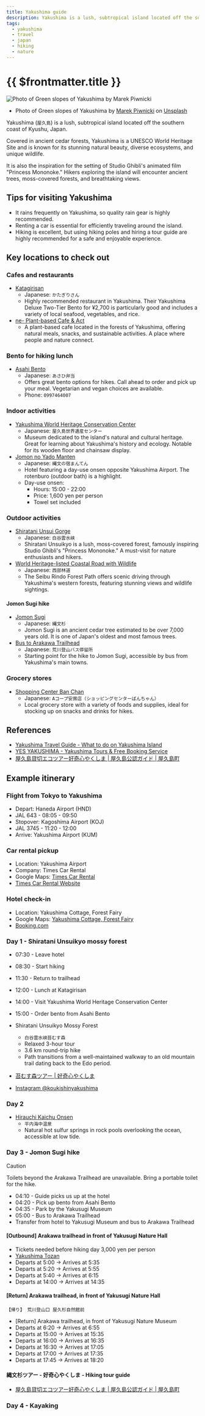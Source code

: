 ```yaml
---
title: Yakushima guide
description: Yakushima is a lush, subtropical island located off the southern coast of Kyushu, Japan. Covered in ancient cedar forests, Yakushima is a UNESCO World Heritage site and is known for its stunning natural beauty, diverse ecosystems, and unique wildlife.
tags:
  - yakushima
  - travel
  - japan
  - hiking
  - nature
---
```


# {{ $frontmatter.title }}

![Photo of Green slopes of Yakushima by Marek Piwnicki](https://images.unsplash.com/flagged/photo-1579554712569-f5552b2a41da?q=80&w=2428&auto=format&fit=crop&ixlib=rb-4.0.3&ixid=M3wxMjA3fDB8MHxwaG90by1wYWdlfHx8fGVufDB8fHx8fA%3D%3D)
* Photo of Green slopes of Yakushima by [Marek Piwnicki](https://unsplash.com/@marekpiwnicki) on [Unsplash](https://unsplash.com/photos/green-mountains-under-white-clouds-during-daytime-QWBEG4dXpcs)


Yakushima (`屋久島`) is a lush, subtropical island located off the southern coast of Kyushu, Japan.

Covered in ancient cedar forests, Yakushima is a UNESCO World Heritage Site and is known for its stunning natural beauty, diverse ecosystems, and unique wildlife.

It is also the inspiration for the setting of Studio Ghibli's animated film "Princess Mononoke." Hikers exploring the island will encounter ancient trees, moss-covered forests, and breathtaking views.


## Tips for visiting Yakushima

* It rains frequently on Yakushima, so quality rain gear is highly recommended.
* Renting a car is essential for efficiently traveling around the island.
* Hiking is excellent, but using hiking poles and hiring a tour guide are highly recommended for a safe and enjoyable experience.


## Key locations to check out


### Cafes and restaurants

* [Katagirisan](https://maps.app.goo.gl/fQiZwDPrqSGUiPhLA)
  * Japanese: `かたぎりさん`
  * Highly recommended restaurant in Yakushima. Their Yakushima Deluxe Two-Tier Bento for ¥2,700 is particularly good and includes a variety of local seafood, vegetables, and rice.
* [ne- Plant-based Cafe & Act](https://maps.app.goo.gl/XToBR9pJqYpHR6RNA?g_st=in)
  * A plant-based cafe located in the forests of Yakushima, offering natural meals, snacks, and sustainable activities. A place where people and nature connect.


### Bento for hiking lunch

* [Asahi Bento](https://maps.app.goo.gl/zmpv4UCkuuhqPGYg6?g_st=in)
  * Japanese: `あさひ弁当`
  * Offers great bento options for hikes. Call ahead to order and pick up your meal. Vegetarian and vegan choices are available.
  * Phone: `0997464007`


### Indoor activities

* [Yakushima World Heritage Conservation Center](https://maps.app.goo.gl/P1JLDYYC2kFBQFHa9)
  * Japanese: `屋久島世界遺産センター`
  * Museum dedicated to the island's natural and cultural heritage. Great for learning about Yakushima's history and ecology. Notable for its wooden floor and chainsaw display.
* [Jomon no Yado Manten](https://maps.app.goo.gl/RcGRVikFdK5vHYCk8?g_st=in)
  * Japanese: `縄文の宿まんてん`
  * Hotel featuring a day-use onsen opposite Yakushima Airport. The rotenburo (outdoor bath) is a highlight.
  * Day-use onsen:
    * Hours: 15:00 - 22:00
    * Price: 1,600 yen per person
    * Towel set included


### Outdoor activities

* [Shiratani Unsui Gorge](https://maps.app.goo.gl/k9pWsCxSdryeX31N6?g_st=in)
  * Japanese: `白谷雲水峡`
  * Shiratani Unsuikyo is a lush, moss-covered forest, famously inspiring Studio Ghibli's "Princess Mononoke." A must-visit for nature enthusiasts and hikers.
* [World Heritage-listed Coastal Road with Wildlife](https://maps.app.goo.gl/EswnXbsKE7MmKuLM9?g_st=in)
  * Japanese: `西部林道`
  * The Seibu Rindo Forest Path offers scenic driving through Yakushima's western forests, featuring stunning views and wildlife sightings.


#### Jomon Sugi hike

* [Jomon Sugi](https://maps.app.goo.gl/RwBr2ne4m7zWrc7f9?g_st=in)
  * Japanese: `縄文杉`
  * Jomon Sugi is an ancient cedar tree estimated to be over 7,000 years old. It is one of Japan's oldest and most famous trees.
* [Bus to Arakawa Trailhead](https://maps.app.goo.gl/z5mzMdYGWmo5y4TH6?g_st=in)
  * Japanese: `荒川登山バス停留所`
  * Starting point for the hike to Jomon Sugi, accessible by bus from Yakushima's main towns.


### Grocery stores

* [Shopping Center Ban Chan](https://maps.app.goo.gl/fmXcu2tSJxhMweaC6)
  * Japanese: `Aコープ安房店（ショッピングセンターばんちゃん）`
  * Local grocery store with a variety of foods and supplies, ideal for stocking up on snacks and drinks for hikes.


## References

* [Yakushima Travel Guide - What to do on Yakushima Island](https://www.japan-guide.com/e/e4650.html)
* [YES YAKUSHIMA - Yakushima Tours & Free Booking Service](https://yesyakushima.com/)
* [屋久島貸切エコツアー好奇心やくしま | 屋久島公認ガイド | 屋久島町](https://www.koukishin8940.com/)


## Example itinerary


### Flight from Tokyo to Yakushima

* Depart: Haneda Airport (HND)
* JAL 643 - 08:05 - 09:50
* Stopover: Kagoshima Airport (KOJ)
* JAL 3745 - 11:20 - 12:00
* Arrive: Yakushima Airport (KUM)


### Car rental pickup

* Location: Yakushima Airport
* Company: Times Car Rental
* Google Maps: [Times Car Rental](https://maps.app.goo.gl/a5dGccP3Dn1PXbtMA)
* [Times Car Rental Website](https://rental.timescar.jp/kagoshima/shop/4611/?layout=0&btn=0)


### Hotel check-in

* Location: Yakushima Cottage, Forest Fairy
* Google Maps: [Yakushima Cottage, Forest Fairy](https://maps.app.goo.gl/dBqmDxxg4t6gMzvh7)
* [Booking.com](https://www.booking.com/Share-CpEumG)


### Day 1 - Shiratani Unsuikyo mossy forest

* 07:30 - Leave hotel
* 08:30 - Start hiking
* 11:30 - Return to trailhead
* 12:00 - Lunch at Katagirisan
* 14:00 - Visit Yakushima World Heritage Conservation Center
* 15:00 - Order bento from Asahi Bento

* Shiratani Unsuikyo Mossy Forest
  * `白谷雲水峡苔むす森`
  * Relaxed 3-hour tour
  * 3.6 km round-trip hike
  * Path transitions from a well-maintained walkway to an old mountain trail dating back to the Edo period.
* [苔むす森ツアー | 好奇心やくしま](https://www.koukishin8940.com/%E8%8B%94%E3%82%80%E3%81%99%E6%A3%AE%E3%83%84%E3%82%A2%E3%83%BC)
* [Instagram @koukishinyakushima](https://www.instagram.com/koukishinyakushima)


### Day 2

* [Hirauchi Kaichu Onsen](https://maps.app.goo.gl/SqV8bqnJsANCxD2N8)
  * `平内海中温泉`
  * Natural hot sulfur springs in rock pools overlooking the ocean, accessible at low tide.


### Day 3 - Jomon Sugi hike

> [!CAUTION]
> Toilets beyond the Arakawa Trailhead are unavailable. Bring a portable toilet for the hike.

* 04:10 - Guide picks us up at the hotel
* 04:20 - Pick up bento from Asahi Bento
* 04:35 - Park by the Yakusugi Museum
* 05:00 - Bus to Arakawa Trailhead
* Transfer from hotel to Yakusugi Museum and bus to Arakawa Trailhead


#### [Outbound] Arakawa trailhead in front of Yakusugi Nature Hall

* Tickets needed before hiking day 3,000 yen per person
* [Yakushima Tozan](http://yakushima-tozan.com/bus/)
* Departs at 5:00 → Arrives at 5:35
* Departs at 5:20 → Arrives at 5:55
* Departs at 5:40 → Arrives at 6:15
* Departs at 14:00 → Arrives at 14:35


#### [Return] Arakawa trailhead, in front of Yakusugi Nature Hall

`【帰り】 荒川登山口 屋久杉自然館前`

* [Return] Arakawa trailhead, in front of Yakusugi Nature Museum
* Departs at 6:20 → Arrives at 6:55
* Departs at 15:00 → Arrives at 15:35
* Departs at 16:00 → Arrives at 16:35
* Departs at 16:30 → Arrives at 17:05
* Departs at 17:00 → Arrives at 17:35
* Departs at 17:45 → Arrives at 18:20


#### 縄文杉ツアー - 好奇心やくしま - Hiking tour guide

* [屋久島貸切エコツアー好奇心やくしま | 屋久島公認ガイド | 屋久島町](https://www.koukishin8940.com/)


### Day 4 - Kayaking
